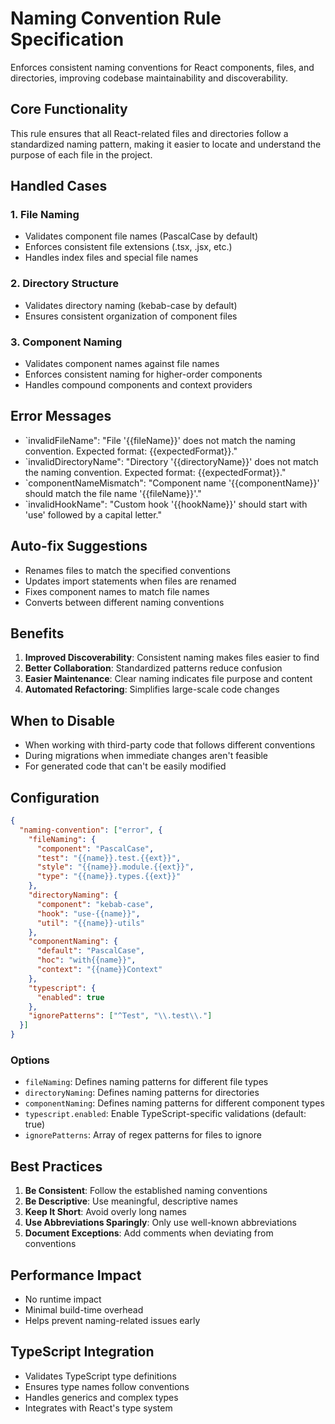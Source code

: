 # Naming Convention Rule Specification

Enforces consistent naming conventions for React components, files, and directories, improving codebase maintainability and discoverability.

## Core Functionality

This rule ensures that all React-related files and directories follow a standardized naming pattern, making it easier to locate and understand the purpose of each file in the project.

## Handled Cases

### 1. File Naming

- Validates component file names (PascalCase by default)
- Enforces consistent file extensions (.tsx, .jsx, etc.)
- Handles index files and special file names

### 2. Directory Structure

- Validates directory naming (kebab-case by default)
- Ensures consistent organization of component files

### 3. Component Naming

- Validates component names against file names
- Enforces consistent naming for higher-order components
- Handles compound components and context providers

## Error Messages

- `invalidFileName": "File '{{fileName}}' does not match the naming convention. Expected format: {{expectedFormat}}."
- `invalidDirectoryName": "Directory '{{directoryName}}' does not match the naming convention. Expected format: {{expectedFormat}}."
- `componentNameMismatch": "Component name '{{componentName}}' should match the file name '{{fileName}}'."
- `invalidHookName": "Custom hook '{{hookName}}' should start with 'use' followed by a capital letter."

## Auto-fix Suggestions

- Renames files to match the specified conventions
- Updates import statements when files are renamed
- Fixes component names to match file names
- Converts between different naming conventions

## Benefits

1. __Improved Discoverability__: Consistent naming makes files easier to find
2. __Better Collaboration__: Standardized patterns reduce confusion
3. __Easier Maintenance__: Clear naming indicates file purpose and content
4. __Automated Refactoring__: Simplifies large-scale code changes

## When to Disable

- When working with third-party code that follows different conventions
- During migrations when immediate changes aren't feasible
- For generated code that can't be easily modified

## Configuration

```json
{
  "naming-convention": ["error", {
    "fileNaming": {
      "component": "PascalCase",
      "test": "{{name}}.test.{{ext}}",
      "style": "{{name}}.module.{{ext}}",
      "type": "{{name}}.types.{{ext}}"
    },
    "directoryNaming": {
      "component": "kebab-case",
      "hook": "use-{{name}}",
      "util": "{{name}}-utils"
    },
    "componentNaming": {
      "default": "PascalCase",
      "hoc": "with{{name}}",
      "context": "{{name}}Context"
    },
    "typescript": {
      "enabled": true
    },
    "ignorePatterns": ["^Test", "\\.test\\."]
  }]
}
```

### Options

- `fileNaming`: Defines naming patterns for different file types
- `directoryNaming`: Defines naming patterns for directories
- `componentNaming`: Defines naming patterns for different component types
- `typescript.enabled`: Enable TypeScript-specific validations (default: true)
- `ignorePatterns`: Array of regex patterns for files to ignore

## Best Practices

1. __Be Consistent__: Follow the established naming conventions
2. __Be Descriptive__: Use meaningful, descriptive names
3. __Keep It Short__: Avoid overly long names
4. __Use Abbreviations Sparingly__: Only use well-known abbreviations
5. __Document Exceptions__: Add comments when deviating from conventions

## Performance Impact

- No runtime impact
- Minimal build-time overhead
- Helps prevent naming-related issues early

## TypeScript Integration

- Validates TypeScript type definitions
- Ensures type names follow conventions
- Handles generics and complex types
- Integrates with React's type system
